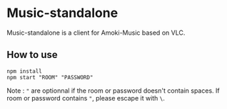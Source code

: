 Music-standalone
================

Music-standalone is a client for Amoki-Music based on VLC.

## How to use
```
npm install
npm start "ROOM" "PASSWORD"
```
Note : `"` are optionnal if the room or password doesn't contain spaces. If room or password contains `"`, please escape it with `\`.

